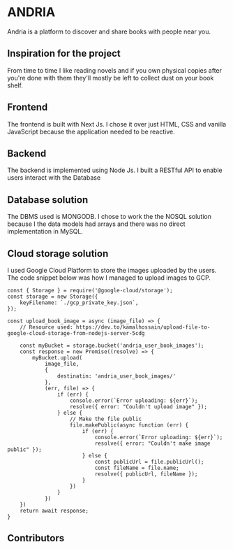 
# ANDRIA

Andria is a platform to discover and share books with people near you.

## Inspiration for the project
From time to time I like reading novels and if you own physical copies after you're done with them they'll mostly be left to collect dust on your book shelf. 

## Frontend
The frontend is built with Next Js. I chose it over just HTML, CSS and vanilla JavaScript because the application needed to be reactive.

## Backend
The backend is implemented using Node Js. I built a RESTful API to enable users interact with the Database

## Database solution
The DBMS used is MONGODB. I chose to work the the NOSQL solution because I the data models had arrays and there was no direct implementation in MySQL.

## Cloud storage solution
I used Google Cloud Platform to store the images uploaded by the users. The code snippet below was how I managed to upload images to GCP.

```
const { Storage } = require('@google-cloud/storage');
const storage = new Storage({
    keyFilename: `./gcp_private_key.json`,
});

const upload_book_image = async (image_file) => {
    // Resource used: https://dev.to/kamalhossain/upload-file-to-google-cloud-storage-from-nodejs-server-5cdg

    const myBucket = storage.bucket('andria_user_book_images');
    const response = new Promise((resolve) => {
        myBucket.upload(
            image_file,
            {
                destinatin: 'andria_user_book_images/'
            },
            (err, file) => {
                if (err) {
                    console.error(`Error uploading: ${err}`);
                    resolve({ error: "Couldn't upload image" });
                } else {
                    // Make the file public
                    file.makePublic(async function (err) {
                        if (err) {
                            console.error(`Error uploading: ${err}`);
                            resolve({ error: "Couldn't make image public" });
                        } else {
                            const publicUrl = file.publicUrl();
                            const fileName = file.name;
                            resolve({ publicUrl, fileName });
                        }
                    })
                }
            })
    })
    return await response;
}
```

## Contributors

